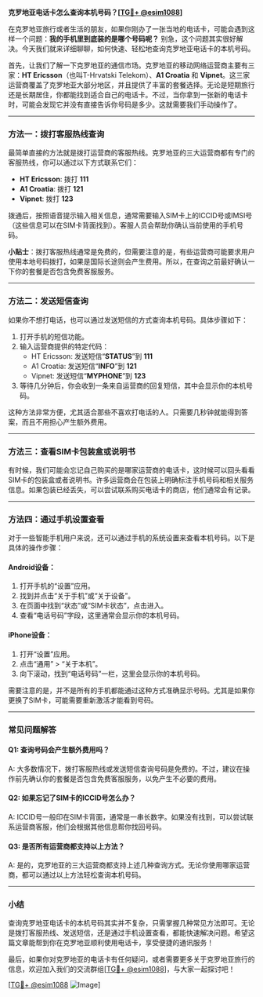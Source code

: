**克罗地亚电话卡怎么查询本机号码？[[TG💪+ @esim1088](https://t.me/s/esim1088)]**

在克罗地亚旅行或者生活的朋友，如果你刚办了一张当地的电话卡，可能会遇到这样一个问题：**我的手机里到底装的是哪个号码呢？** 别急，这个问题其实很好解决。今天我们就来详细聊聊，如何快速、轻松地查询克罗地亚电话卡的本机号码。

首先，让我们了解一下克罗地亚的通信市场。克罗地亚的移动网络运营商主要有三家：**HT Ericsson**（也叫T-Hrvatski Telekom）、**A1 Croatia** 和 **Vipnet**。这三家运营商覆盖了克罗地亚大部分地区，并且提供了丰富的套餐选择。无论是短期旅行还是长期居住，你都能找到适合自己的电话卡。不过，当你拿到一张新的电话卡时，可能会发现它并没有直接告诉你号码是多少。这就需要我们手动操作了。

---

### 方法一：拨打客服热线查询

最简单直接的方法就是拨打运营商的客服热线。克罗地亚的三大运营商都有专门的客服热线，你可以通过以下方式联系它们：

- **HT Ericsson**: 拨打 **111**
- **A1 Croatia**: 拨打 **121**
- **Vipnet**: 拨打 **123**

拨通后，按照语音提示输入相关信息，通常需要输入SIM卡上的ICCID号或IMSI号（这些信息可以在SIM卡背面找到）。客服人员会帮助你确认当前使用的手机号码。

**小贴士**：拨打客服热线通常是免费的，但需要注意的是，有些运营商可能要求用户使用本地号码拨打，如果是国际长途则会产生费用。所以，在查询之前最好确认一下你的套餐是否包含免费客服服务。

---

### 方法二：发送短信查询

如果你不想打电话，也可以通过发送短信的方式查询本机号码。具体步骤如下：

1. 打开手机的短信功能。
2. 输入运营商提供的特定代码：
   - HT Ericsson: 发送短信“**STATUS**”到 **111**
   - A1 Croatia: 发送短信“**INFO**”到 **121**
   - Vipnet: 发送短信“**MYPHONE**”到 **123**
3. 等待几分钟后，你会收到一条来自运营商的回复短信，其中会显示你的本机号码。

这种方法非常方便，尤其适合那些不喜欢打电话的人。只需要几秒钟就能得到答案，而且不用担心产生额外费用。

---

### 方法三：查看SIM卡包装盒或说明书

有时候，我们可能会忘记自己购买的是哪家运营商的电话卡，这时候可以回头看看SIM卡的包装盒或者说明书。许多运营商会在包装上明确标注手机号码和相关服务信息。如果包装已经丢失，可以尝试联系购买电话卡的商店，他们通常会有记录。

---

### 方法四：通过手机设置查看

对于一些智能手机用户来说，还可以通过手机的系统设置来查看本机号码。以下是具体的操作步骤：

#### Android设备：
1. 打开手机的“设置”应用。
2. 找到并点击“关于手机”或“关于设备”。
3. 在页面中找到“状态”或“SIM卡状态”，点击进入。
4. 查看“电话号码”字段，这里通常会显示你的本机号码。

#### iPhone设备：
1. 打开“设置”应用。
2. 点击“通用” > “关于本机”。
3. 向下滚动，找到“电话号码”一栏，这里会显示你的本机号码。

需要注意的是，并不是所有的手机都能通过这种方式准确显示号码。尤其是如果你更换了SIM卡，可能需要重新激活才能看到号码。

---

### 常见问题解答

#### Q1: 查询号码会产生额外费用吗？
A: 大多数情况下，拨打客服热线或发送短信查询号码是免费的。不过，建议在操作前先确认你的套餐是否包含免费客服服务，以免产生不必要的费用。

#### Q2: 如果忘记了SIM卡的ICCID号怎么办？
A: ICCID号一般印在SIM卡背面，通常是一串长数字。如果没有找到，可以尝试联系运营商客服，他们会根据其他信息帮你找回号码。

#### Q3: 是否所有运营商都支持以上方法？
A: 是的，克罗地亚的三大运营商都支持上述几种查询方式。无论你使用哪家运营商，都可以通过以上方法轻松查询本机号码。

---

### 小结

查询克罗地亚电话卡的本机号码其实并不复杂，只需掌握几种常见方法即可。无论是拨打客服热线、发送短信，还是通过手机设置查看，都能快速解决问题。希望这篇文章能帮到你在克罗地亚顺利使用电话卡，享受便捷的通讯服务！

最后，如果你对克罗地亚的电话卡有任何疑问，或者需要更多关于克罗地亚旅行的信息，欢迎加入我们的交流群组[[TG💪+ @esim1088](https://t.me/s/esim1088)]，与大家一起探讨吧！  

[[TG💪+ @esim1088](https://t.me/s/esim1088) ![Image](https://i.postimg.cc/4NQfJmqS/Snipaste-2025-05-13-00-14-12.png)]